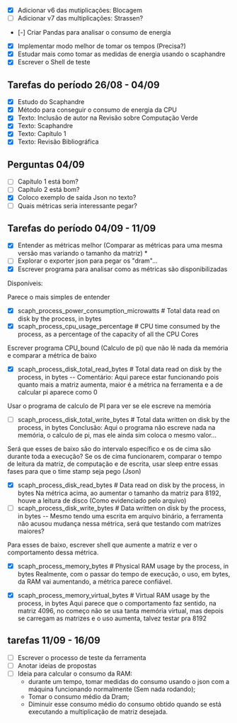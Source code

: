 - [X] Adicionar v6 das mutiplicações: Blocagem
- [ ] Adicionar v7 das multiplicações: Strassen?
- [-] Criar Pandas para analisar o consumo de energia
- [X] Implementar modo melhor de tomar os tempos (Precisa?)
- [X] Estudar mais como tomar as medidas de energia usando o scaphandre
- [X] Escrever o Shell de teste

## Tarefas do período 26/08 - 04/09
- [X] Estudo do Scaphandre
- [X] Método para conseguir o consumo de energia da CPU
- [X] Texto: Inclusão de autor na Revisão sobre Computação Verde
- [X] Texto: Scaphandre
- [X] Texto: Capítulo 1
- [X] Texto: Revisão Bibliográfica

## Perguntas 04/09
- [ ] Capítulo 1 está bom?
- [ ] Capítulo 2 está bom?
- [X] Coloco exemplo de saída Json no texto?
- [ ] Quais métricas seria interessante pegar?

## Tarefas do período 04/09 - 11/09
- [X] Entender as métricas melhor (Comparar as métricas para uma mesma versão mas variando o tamanho da matriz) *
- [ ] Explorar o exporter json para pegar os "dram"...
- [X] Escrever programa para analisar como as métricas são disponibilizadas

Disponíveis:

Parece o mais simples de entender
- [X] scaph_process_power_consumption_microwatts # Total data read on disk by the process, in bytes  
- [X] scaph_process_cpu_usage_percentage # CPU time consumed by the process, as a percentage of the capacity of all the CPU Cores

Escrever programa CPU_bound (Calculo de pi) que não lê nada da memória e comparar a métrica de baixo
- [X] scaph_process_disk_total_read_bytes # Total data read on disk by the process, in bytes
-- Comentário: Aqui parece estar funcionando pois quanto mais a matriz aumenta, maior é a métrica na ferramenta e a de calcular pi aparece como 0

Usar o programa de calculo de PI para ver se ele escreve na memória 
- [ ] scaph_process_disk_total_write_bytes # Total data written on disk by the process, in bytes
Conclusão: Aqui o programa não escreve nada na memória, o calculo de pi, mas ele ainda sim coloca o mesmo valor...


Será que esses de baixo são do intervalo específico e os de cima são durante toda a execução?
Se os de cima funcionarem, comparar o tempo de leitura da matriz, de computação e de escrita, usar sleep entre essas fases para que o time stamp seja pego (Json)
- [X] scaph_process_disk_read_bytes # Data read on disk by the process, in bytes
Na métrica acima, ao aumentar o tamanho da matriz para 8192, houve a leitura de disco (Como evidenciado pelo arquivo)
- [ ] scaph_process_disk_write_bytes # Data written on disk by the process, in bytes
-- Mesmo tendo uma escrita em arquivo binário, a ferramenta não acusou mudança nessa métrica, será que testando com matrizes maiores?

Para esses de baixo, escrever shell que aumente a matriz e ver o comportamento dessa métrica.
- [X] scaph_process_memory_bytes # Physical RAM usage by the process, in bytes
Realmente, com o passar do tempo de execução, o uso, em bytes, da RAM vai aumentando, a métrica parece confiável.

- [X] scaph_process_memory_virtual_bytes # Virtual RAM usage by the process, in bytes
Aqui parece que o comportamento faz sentido, na matriz 4096, no começo não se usa tanta memória virtual, mas depois se carregam as matrizes e o uso aumenta, talvez testar pra 8192

## tarefas 11/09 - 16/09
- [ ] Escrever o processo de teste da ferramenta
- [ ] Anotar ideias de propostas
- [ ] Ideia para calcular o consumo da RAM:
    - durante um tempo, tomar medidas do consumo usando o json com a máquina funcionando normalmente (Sem nada rodando);
    - Tomar o consumo médio da Dram;
    - Diminuir esse consumo médio do consumo obtido quando se está executando a multiplicação de matriz desejada.
